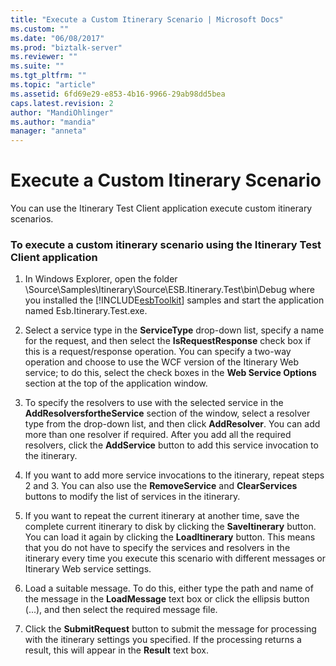 ```yaml
---
title: "Execute a Custom Itinerary Scenario | Microsoft Docs"
ms.custom: ""
ms.date: "06/08/2017"
ms.prod: "biztalk-server"
ms.reviewer: ""
ms.suite: ""
ms.tgt_pltfrm: ""
ms.topic: "article"
ms.assetid: 6fd69e29-e853-4b16-9966-29ab98dd5bea
caps.latest.revision: 2
author: "MandiOhlinger"
ms.author: "mandia"
manager: "anneta"
---
```

# Execute a Custom Itinerary Scenario
You can use the Itinerary Test Client application execute custom itinerary scenarios.  

### To execute a custom itinerary scenario using the Itinerary Test Client application  

1. In Windows Explorer, open the folder \Source\Samples\Itinerary\Source\ESB.Itinerary.Test\bin\Debug where you installed the [!INCLUDE[esbToolkit](../includes/esbtoolkit-md.md)] samples and start the application named Esb.Itinerary.Test.exe.  

2. Select a service type in the **ServiceType** drop-down list, specify a name for the request, and then select the **IsRequestResponse** check box if this is a request/response operation. You can specify a two-way operation and choose to use the WCF version of the Itinerary Web service; to do this, select the check boxes in the **Web Service Options** section at the top of the application window.  

3. To specify the resolvers to use with the selected service in the **AddResolversfortheService** section of the window, select a resolver type from the drop-down list, and then click **AddResolver**. You can add more than one resolver if required. After you add all the required resolvers, click the **AddService** button to add this service invocation to the itinerary.  

4. If you want to add more service invocations to the itinerary, repeat steps 2 and 3. You can also use the **RemoveService** and **ClearServices** buttons to modify the list of services in the itinerary.  

5. If you want to repeat the current itinerary at another time, save the complete current itinerary to disk by clicking the **SaveItinerary** button. You can load it again by clicking the **LoadItinerary** button. This means that you do not have to specify the services and resolvers in the itinerary every time you execute this scenario with different messages or Itinerary Web service settings.  

6. Load a suitable message. To do this, either type the path and name of the message in the **LoadMessage** text box or click the ellipsis button (...), and then select the required message file.  

7. Click the **SubmitRequest** button to submit the message for processing with the itinerary settings you specified. If the processing returns a result, this will appear in the **Result** text box.
